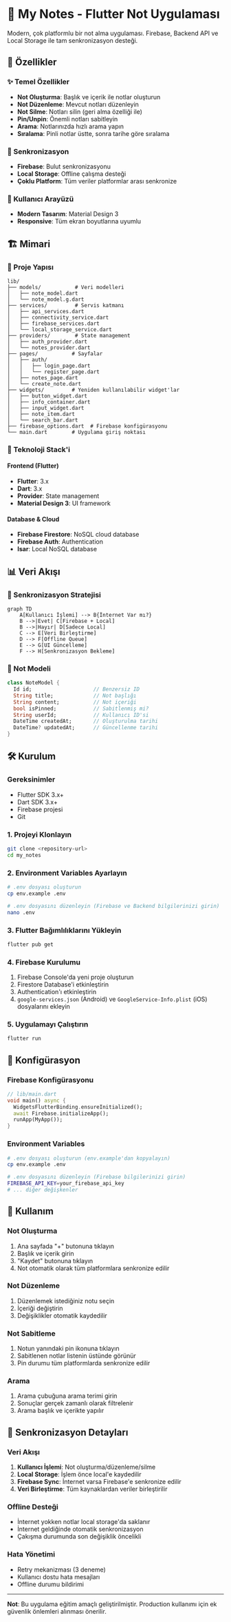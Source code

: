 # 📝 My Notes - Flutter Not Uygulaması

Modern, çok platformlu bir not alma uygulaması. Firebase, Backend API ve Local Storage ile tam senkronizasyon desteği.

## 🚀 Özellikler

### ✨ Temel Özellikler
- **Not Oluşturma**: Başlık ve içerik ile notlar oluşturun
- **Not Düzenleme**: Mevcut notları düzenleyin
- **Not Silme**: Notları silin (geri alma özelliği ile)
- **Pin/Unpin**: Önemli notları sabitleyin
- **Arama**: Notlarınızda hızlı arama yapın
- **Sıralama**: Pinli notlar üstte, sonra tarihe göre sıralama

### 🔄 Senkronizasyon
- **Firebase**: Bulut senkronizasyonu
- **Local Storage**: Offline çalışma desteği
- **Çoklu Platform**: Tüm veriler platformlar arası senkronize

### 🎨 Kullanıcı Arayüzü
- **Modern Tasarım**: Material Design 3
- **Responsive**: Tüm ekran boyutlarına uyumlu

## 🏗️ Mimari

### 📁 Proje Yapısı
```
lib/
├── models/           # Veri modelleri
│   ├── note_model.dart
│   └── note_model.g.dart
├── services/         # Servis katmanı
│   ├── api_services.dart
│   ├── connectivity_service.dart
│   ├── firebase_services.dart
│   └── local_storage_service.dart
├── providers/        # State management
│   ├── auth_provider.dart
│   └── notes_provider.dart
├── pages/           # Sayfalar
│   ├── auth/
│   │   ├── login_page.dart
│   │   └── register_page.dart
│   ├── notes_page.dart
│   └── create_note.dart
├── widgets/         # Yeniden kullanılabilir widget'lar
│   ├── button_widget.dart
│   ├── info_container.dart
│   ├── input_widget.dart
│   ├── note_item.dart
│   └── search_bar.dart
├── firebase_options.dart  # Firebase konfigürasyonu
└── main.dart        # Uygulama giriş noktası
```


### 🔧 Teknoloji Stack'i

#### Frontend (Flutter)
- **Flutter**: 3.x
- **Dart**: 3.x
- **Provider**: State management
- **Material Design 3**: UI framework

#### Database & Cloud
- **Firebase Firestore**: NoSQL cloud database
- **Firebase Auth**: Authentication
- **Isar**: Local NoSQL database

## 📊 Veri Akışı

### 🔄 Senkronizasyon Stratejisi
```mermaid
graph TD
    A[Kullanıcı İşlemi] --> B{İnternet Var mı?}
    B -->|Evet| C[Firebase + Local]
    B -->|Hayır| D[Sadece Local]
    C --> E[Veri Birleştirme]
    D --> F[Offline Queue]
    E --> G[UI Güncelleme]
    F --> H[Senkronizasyon Bekleme]
```

### 📝 Not Modeli
```dart
class NoteModel {
  Id id;                    // Benzersiz ID
  String title;             // Not başlığı
  String content;           // Not içeriği
  bool isPinned;            // Sabitlenmiş mi?
  String userId;            // Kullanıcı ID'si
  DateTime createdAt;       // Oluşturulma tarihi
  DateTime? updatedAt;      // Güncellenme tarihi
}
```

## 🛠️ Kurulum

### Gereksinimler
- Flutter SDK 3.x+
- Dart SDK 3.x+
- Firebase projesi
- Git

### 1. Projeyi Klonlayın
```bash
git clone <repository-url>
cd my_notes
```

### 2. Environment Variables Ayarlayın
```bash
# .env dosyası oluşturun
cp env.example .env

# .env dosyasını düzenleyin (Firebase ve Backend bilgilerinizi girin)
nano .env
```

### 3. Flutter Bağımlılıklarını Yükleyin
```bash
flutter pub get
```

### 4. Firebase Kurulumu
1. Firebase Console'da yeni proje oluşturun
2. Firestore Database'i etkinleştirin
3. Authentication'ı etkinleştirin
4. `google-services.json` (Android) ve `GoogleService-Info.plist` (iOS) dosyalarını ekleyin

### 5. Uygulamayı Çalıştırın
```bash
flutter run
```

## 🔧 Konfigürasyon

### Firebase Konfigürasyonu
```dart
// lib/main.dart
void main() async {
  WidgetsFlutterBinding.ensureInitialized();
  await Firebase.initializeApp();
  runApp(MyApp());
}
```

### Environment Variables
```bash
# .env dosyası oluşturun (env.example'dan kopyalayın)
cp env.example .env

# .env dosyasını düzenleyin (Firebase bilgilerinizi girin)
FIREBASE_API_KEY=your_firebase_api_key
# ... diğer değişkenler
```

## 📱 Kullanım

### Not Oluşturma
1. Ana sayfada "+" butonuna tıklayın
2. Başlık ve içerik girin
3. "Kaydet" butonuna tıklayın
4. Not otomatik olarak tüm platformlara senkronize edilir

### Not Düzenleme
1. Düzenlemek istediğiniz notu seçin
2. İçeriği değiştirin
3. Değişiklikler otomatik kaydedilir

### Not Sabitleme
1. Notun yanındaki pin ikonuna tıklayın
2. Sabitlenen notlar listenin üstünde görünür
3. Pin durumu tüm platformlarda senkronize edilir

### Arama
1. Arama çubuğuna arama terimi girin
2. Sonuçlar gerçek zamanlı olarak filtrelenir
3. Arama başlık ve içerikte yapılır

## 🔄 Senkronizasyon Detayları

### Veri Akışı
1. **Kullanıcı İşlemi**: Not oluşturma/düzenleme/silme
2. **Local Storage**: İşlem önce local'e kaydedilir
3. **Firebase Sync**: İnternet varsa Firebase'e senkronize edilir
4. **Veri Birleştirme**: Tüm kaynaklardan veriler birleştirilir

### Offline Desteği
- İnternet yokken notlar local storage'da saklanır
- İnternet geldiğinde otomatik senkronizasyon
- Çakışma durumunda son değişiklik öncelikli

### Hata Yönetimi
- Retry mekanizması (3 deneme)
- Kullanıcı dostu hata mesajları
- Offline durumu bildirimi



---

**Not**: Bu uygulama eğitim amaçlı geliştirilmiştir. Production kullanımı için ek güvenlik önlemleri alınması önerilir.
